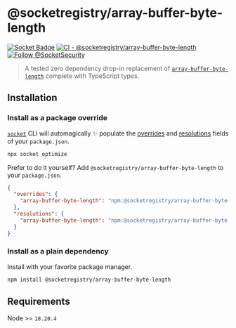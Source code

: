 # @socketregistry/array-buffer-byte-length

[![Socket Badge](https://socket.dev/api/badge/npm/package/@socketregistry/array-buffer-byte-length)](https://socket.dev/npm/package/@socketregistry/array-buffer-byte-length)
[![CI - @socketregistry/array-buffer-byte-length](https://github.com/SocketDev/socket-registry-js/actions/workflows/test.yml/badge.svg)](https://github.com/SocketDev/socket-registry-js/actions/workflows/test.yml)
[![Follow @SocketSecurity](https://img.shields.io/twitter/follow/SocketSecurity?style=social)](https://twitter.com/SocketSecurity)

> A tested zero dependency drop-in replacement of
> [`array-buffer-byte-length`](https://socket.dev/npm/package/array-buffer-byte-length)
> complete with TypeScript types.

## Installation

### Install as a package override

[`socket`](https://socket.dev/npm/package/socket) CLI will automagically
:sparkles: populate the
[overrides](https://docs.npmjs.com/cli/v9/configuring-npm/package-json#overrides)
and [resolutions](https://yarnpkg.com/configuration/manifest#resolutions) fields
of your `package.json`.

```sh
npx socket optimize
```

Prefer to do it yourself? Add `@socketregistry/array-buffer-byte-length` to your
`package.json`.

```json
{
  "overrides": {
    "array-buffer-byte-length": "npm:@socketregistry/array-buffer-byte-length@^1"
  },
  "resolutions": {
    "array-buffer-byte-length": "npm:@socketregistry/array-buffer-byte-length@^1"
  }
}
```

### Install as a plain dependency

Install with your favorite package manager.

```sh
npm install @socketregistry/array-buffer-byte-length
```

## Requirements

Node >= `18.20.4`
